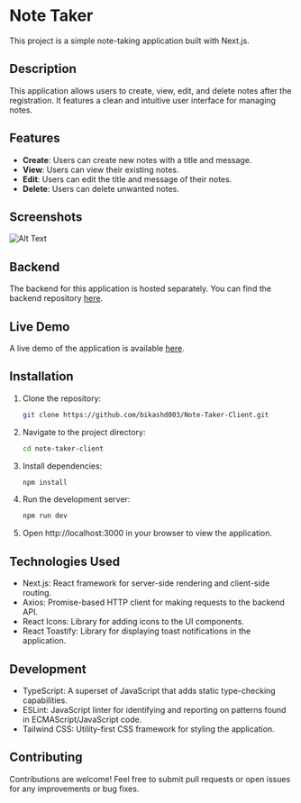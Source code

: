 # Note Taker

This project is a simple note-taking application built with Next.js.

## Description

This application allows users to create, view, edit, and delete notes after the registration. It features a clean and intuitive user interface for managing notes.

## Features

- **Create**: Users can create new notes with a title and message.
- **View**: Users can view their existing notes.
- **Edit**: Users can edit the title and message of their notes.
- **Delete**: Users can delete unwanted notes.

## Screenshots

![Alt Text](https://i.postimg.cc/ZBFPcb7j/Screenshot-2024-03-14-131127.png)


## Backend

The backend for this application is hosted separately. You can find the backend repository [here](https://github.com/bikashd003/Note-Taker-Server).

## Live Demo

A live demo of the application is available [here](https://note-taker-web-application.netlify.app/login).

## Installation

1. Clone the repository:

   ```bash
   git clone https://github.com/bikashd003/Note-Taker-Client.git

2. Navigate to the project directory:
   ```bash
   cd note-taker-client
3. Install dependencies:
    ```bash
    npm install
4. Run the development server:
    ```bash
    npm run dev
5. Open http://localhost:3000 in your browser to view the application.

## Technologies Used
- Next.js: React framework for server-side rendering and client-side routing.
- Axios: Promise-based HTTP client for making requests to the backend API.
- React Icons: Library for adding icons to the UI components.
- React Toastify: Library for displaying toast notifications in the application.

##  Development
- TypeScript: A superset of JavaScript that adds static type-checking capabilities.
- ESLint: JavaScript linter for identifying and reporting on patterns found in ECMAScript/JavaScript code.
- Tailwind CSS: Utility-first CSS framework for styling the application.
  
## Contributing
Contributions are welcome! Feel free to submit pull requests or open issues for any improvements or bug fixes.
